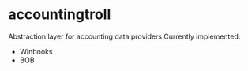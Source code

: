 # accountingtroll
Abstraction layer for accounting data providers
Currently implemented:
* Winbooks
* BOB
